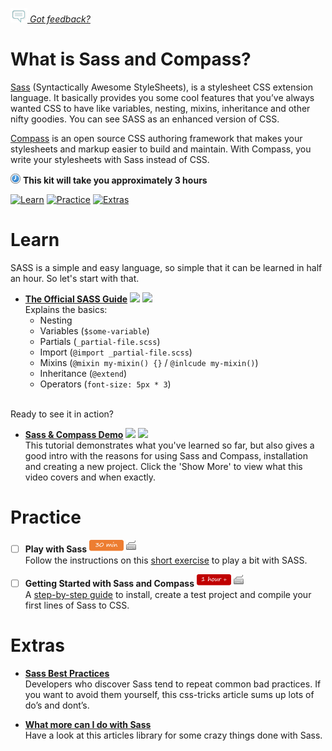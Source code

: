 *[![Feedback](/assets/feedback.gif) Got feedback?](mailto:leeb@wix.com)*

# What is Sass and Compass?

[Sass](http://sass-lang.com/) (Syntactically Awesome StyleSheets), is a stylesheet CSS extension language. 
It basically provides you some cool features that you’ve always wanted CSS to have 
like variables, nesting, mixins, inheritance and other nifty goodies. You can see SASS as an enhanced version of CSS. 

[Compass](http://compass-style.org/) is an open source CSS authoring framework that makes your stylesheets and markup easier to build and maintain. With Compass, you write your stylesheets with Sass instead of CSS.

![](/assets/clock-16.png) **This kit will take you approximately 3 hours**

<a href="#learn"><img src="https://github.com/wix/fed-training-kit/blob/master/assets/btn-learn.png" alt="Learn" height="48" width="140"></img></a>
<a href="#practice"><img src="https://github.com/wix/fed-training-kit/blob/master/assets/btn-practice.png" alt="Practice" height="48" width="140"></img></a>
<a href="#extras"><img src="https://github.com/wix/fed-training-kit/blob/master/assets/btn-extras.png" alt="Extras" height="48" width="140"></img></a>


# Learn

SASS is a simple and easy language, so simple that it can be learned in half an hour. So let's start with that.
  
- **[The Official SASS Guide](http://sass-lang.com/guide)** <a href="#"><img src="https://github.com/wix/fed-training-kit/blob/master/assets/time-30m.png"></img></a> <a href="#"><img src="https://github.com/wix/fed-training-kit/blob/master/assets/tag-read.png"></img></a>   
  Explains the basics: 
  - Nesting
  - Variables (`$some-variable`)
  - Partials (`_partial-file.scss`)
  - Import (`@import _partial-file.scss`)
  - Mixins (`@mixin my-mixin() {}` / `@inlcude my-mixin()`)
  - Inheritance (`@extend`) 
  - Operators (`font-size: 5px * 3`) <br></br>
  
Ready to see it in action? 

- **[Sass & Compass Demo](https://www.youtube.com/watch?v=wz3kElLbEHE)** <a href="#"><img src="https://github.com/wix/fed-training-kit/blob/master/assets/time-1h.png"></img></a> <a href="#"><img src="https://github.com/wix/fed-training-kit/blob/master/assets/tag-video.png"></img></a>   
  This tutorial demonstrates what you've learned so far, but also gives a good intro with the reasons for using Sass and Compass, installation and creating a new project. Click the 'Show More' to view what this video covers and when exactly.
  

# Practice

- [ ] **Play with Sass** <a href="#"><img src="/assets/time-30m.png"></img></a> <a href="#"><img src="/assets/tag-handson.png"></img></a>     
  Follow the instructions on this [short exercise](http://sassmeister.com/gist/bedb5533c38b10877a66) to play a bit with SASS.
  

- [ ] **Getting Started with Sass and Compass** <a href="#"><img src="/assets/time-1h.png"></img></a> <a href="#"><img src="/assets/tag-handson.png"></img></a>     
  A [step-by-step guide](http://thesassway.com/beginner/getting-started-with-sass-and-compass) to install, create a test project and compile your first lines of Sass to CSS.
  

# Extras

- **[Sass Best Practices](https://css-tricks.com/sass-style-guide/)**    
  Developers who discover Sass tend to repeat common bad practices. If you want to avoid them yourself, this css-tricks article sums up lots of do’s and dont’s.


- **[What more can I do with Sass](http://thesassway.com/guides)**    
  Have a look at this articles library for some crazy things done with Sass.

